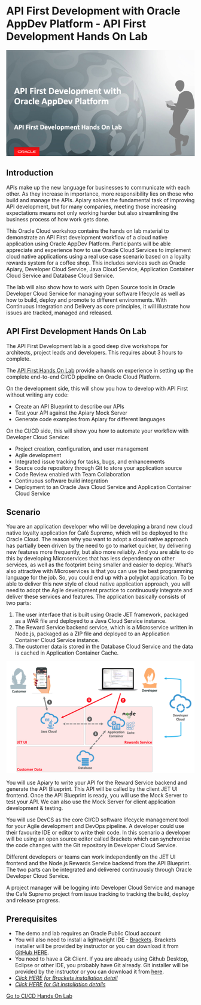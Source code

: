 
# API First Development with Oracle AppDev Platform - API First Development Hands On Lab

![](images/header01.png)

## Introduction

APIs make up the new language for businesses to communicate with each other. As they increase in importance, more responsibility lies on those who build and manage the APIs. Apiary solves the fundamental task of improving API development, but for many companies, meeting those increasing expectations means not only working harder but also streamlining the business process of how work gets done.

This Oracle Cloud workshop contains the hands on lab material to demonstrate an API First development workflow of a cloud native application using Oracle AppDev Platform. Participants will be able appreciate and experience how to use Oracle Cloud Services to implement cloud native applications using a real use case scenario based on a loyalty rewards system for a coffee shop. This includes services such as Oracle Apiary, Developer Cloud Service, Java Cloud Service, Application Container Cloud Service and Database Cloud Service.

The lab will also show how to work with Open Source tools in Oracle Developer Cloud Service for managing your software lifecycle as well as how to build, deploy and promote to different environments. With Continuous Integration and Delivery as core principles, it will illustrate how issues are tracked, managed and released.


## API First Development Hands On Lab

The API First Development lab is a good deep dive workshops for architects, project leads and developers. This requires about 3 hours to complete.

The [API First Hands On Lab](CICDlab.md) provide a hands on experience in setting up the complete end-to-end CI/CD pipeline on Oracle Cloud Platform.

On the development side, this will show you how to develop with API First without writing any code:
* Create an API Blueprint to describe our APIs
* Test your API against the Apiary Mock Server
* Generate code examples from Apiary for different languages

On the CI/CD side, this will show you how to automate your workflow with Developer Cloud Service:

*	Project creation, configuration, and user management
*	Agile development
*	Integrated issue tracking for tasks, bugs, and enhancements
*	Source code repository through Git to store your application source
*	Code Review enabled with Team Collaboration
*	Continuous software build integration
*	Deployment to an Oracle Java Cloud Service and Application Container Cloud Service



## Scenario

You are an application developer who will be developing a brand new cloud native loyalty application for Café Supremo, which will be deployed to the Oracle Cloud. The reason why you want to adopt a cloud native approach has partially been driven by the need to go to market quicker, by delivering new features more frequently, but also more reliably. And you are able to do this by developing Microservices that has less dependency on other services, as well as the footprint being smaller and easier to deploy. What’s also attractive with Microservices is that you can use the best programming language for the job. So, you could end up with a polyglot application. To be able to deliver this new style of cloud native application approach, you will need to adopt the Agile development practice to continuously integrate and deliver these services and features. The application basically consists of two parts:

1. The user interface that is built using Oracle JET framework, packaged as a WAR file and deployed to a Java Cloud Service instance.
2. The Reward Service backend service, which is a Microservice written in Node.js, packaged as a ZIP file and deployed to an Application Container Cloud Service instance.
3. The customer data is stored in the Database Cloud Service and the data is cached in Application Container Cache.


![](images/architecture.png)

You will use Apiary to write your API for the Reward Service backend and generate the API Blueprint. This API will be called by the client JET UI frontend. Once the API Blueprint is ready, you will use the Mock Server to test your API. We can also use the Mock Server for client application development & testing.

You will use DevCS as the core CI/CD software lifecycle management tool for your Agile development and DevOps pipeline. A developer could use their favourite IDE or editor to write their code. In this scenario a developer will be using an open source editor called Brackets which can synchronise the code changes with the Git repository in Developer Cloud Service.

Different developers or teams can work independently on the JET UI frontend and the Node.js Rewards Service backend from the API Blueprint. The two parts can be integrated and delivered continuously through Oracle Developer Cloud Service.

A project manager will be logging into Developer Cloud Service and manage the Café Supremo project from issue tracking to tracking the build, deploy and release progress.


## Prerequisites ##

- The demo and lab requires an Oracle Public Cloud account
- You will also need to install a lightweight IDE - [Brackets](http://brackets.io/). Brackets installer will be provided by instructor or you can download it from [GitHub HERE](https://github.com/adobe/brackets/releases).  
- You need to have a Git Client. If you are already using Github Desktop, Eclipse or other IDE, you probably have Git already. Git installer will be provided by the instructor or you can download it from [here](https://git-scm.com/downloads).
- *[Click HERE for Brackets installation detail](BRACKETSinstall.md)*
- *[Click HERE for Git installation details](GITCLIENTinstall.md)*


[Go to CI/CD Hands On Lab](CICDlab.md)
